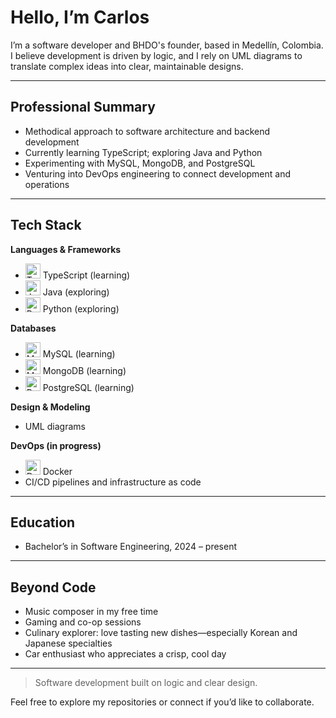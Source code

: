 # Hello, I’m Carlos

I’m a software developer and BHDO's founder, based in Medellín, Colombia. I believe development is driven by logic, and I rely on UML diagrams to translate complex ideas into clear, maintainable designs.

---

## Professional Summary

- Methodical approach to software architecture and backend development  
- Currently learning TypeScript; exploring Java and Python  
- Experimenting with MySQL, MongoDB, and PostgreSQL  
- Venturing into DevOps engineering to connect development and operations  

---

## Tech Stack

**Languages & Frameworks**  
- <img src="https://cdn.jsdelivr.net/gh/devicons/devicon/icons/typescript/typescript-original.svg" alt="TypeScript" width="24"/> TypeScript (learning)  
- <img src="https://cdn.jsdelivr.net/gh/devicons/devicon/icons/java/java-original.svg" alt="Java" width="24"/> Java (exploring)  
- <img src="https://cdn.jsdelivr.net/gh/devicons/devicon/icons/python/python-original.svg" alt="Python" width="24"/> Python (exploring)

**Databases**  
- <img src="https://cdn.jsdelivr.net/gh/devicons/devicon/icons/mysql/mysql-original.svg" alt="MySQL" width="24"/> MySQL (learning)  
- <img src="https://cdn.jsdelivr.net/gh/devicons/devicon/icons/mongodb/mongodb-original.svg" alt="MongoDB" width="24"/> MongoDB (learning)  
- <img src="https://cdn.jsdelivr.net/gh/devicons/devicon/icons/postgresql/postgresql-original.svg" alt="PostgreSQL" width="24"/> PostgreSQL (learning)

**Design & Modeling**  
- UML diagrams

**DevOps (in progress)**  
- <img src="https://cdn.jsdelivr.net/gh/devicons/devicon/icons/docker/docker-original.svg" alt="Docker" width="24"/> Docker   
- CI/CD pipelines and infrastructure as code


---

## Education

- Bachelor’s in Software Engineering, 2024 – present  

---

## Beyond Code

- Music composer in my free time  
- Gaming and co-op sessions
- Culinary explorer: love tasting new dishes—especially Korean and Japanese specialties  
- Car enthusiast who appreciates a crisp, cool day  

---

> Software development built on logic and clear design. 

Feel free to explore my repositories or connect if you’d like to collaborate.

